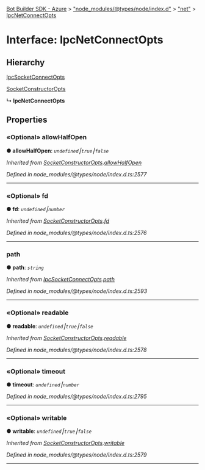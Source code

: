 [Bot Builder SDK - Azure](../README.md) > ["node_modules/@types/node/index.d"](../modules/_node_modules__types_node_index_d_.md) > ["net"](../modules/_node_modules__types_node_index_d_._net_.md) > [IpcNetConnectOpts](../interfaces/_node_modules__types_node_index_d_._net_.ipcnetconnectopts.md)



# Interface: IpcNetConnectOpts

## Hierarchy


 [IpcSocketConnectOpts](_node_modules__types_node_index_d_._net_.ipcsocketconnectopts.md)




 [SocketConstructorOpts](_node_modules__types_node_index_d_._net_.socketconstructoropts.md)

**↳ IpcNetConnectOpts**








## Properties
<a id="allowhalfopen"></a>

### «Optional» allowHalfOpen

**●  allowHalfOpen**:  *`undefined`⎮`true`⎮`false`* 

*Inherited from [SocketConstructorOpts](_node_modules__types_node_index_d_._net_.socketconstructoropts.md).[allowHalfOpen](_node_modules__types_node_index_d_._net_.socketconstructoropts.md#allowhalfopen)*

*Defined in node_modules/@types/node/index.d.ts:2577*





___

<a id="fd"></a>

### «Optional» fd

**●  fd**:  *`undefined`⎮`number`* 

*Inherited from [SocketConstructorOpts](_node_modules__types_node_index_d_._net_.socketconstructoropts.md).[fd](_node_modules__types_node_index_d_._net_.socketconstructoropts.md#fd)*

*Defined in node_modules/@types/node/index.d.ts:2576*





___

<a id="path"></a>

###  path

**●  path**:  *`string`* 

*Inherited from [IpcSocketConnectOpts](_node_modules__types_node_index_d_._net_.ipcsocketconnectopts.md).[path](_node_modules__types_node_index_d_._net_.ipcsocketconnectopts.md#path)*

*Defined in node_modules/@types/node/index.d.ts:2593*





___

<a id="readable"></a>

### «Optional» readable

**●  readable**:  *`undefined`⎮`true`⎮`false`* 

*Inherited from [SocketConstructorOpts](_node_modules__types_node_index_d_._net_.socketconstructoropts.md).[readable](_node_modules__types_node_index_d_._net_.socketconstructoropts.md#readable)*

*Defined in node_modules/@types/node/index.d.ts:2578*





___

<a id="timeout"></a>

### «Optional» timeout

**●  timeout**:  *`undefined`⎮`number`* 

*Defined in node_modules/@types/node/index.d.ts:2795*





___

<a id="writable"></a>

### «Optional» writable

**●  writable**:  *`undefined`⎮`true`⎮`false`* 

*Inherited from [SocketConstructorOpts](_node_modules__types_node_index_d_._net_.socketconstructoropts.md).[writable](_node_modules__types_node_index_d_._net_.socketconstructoropts.md#writable)*

*Defined in node_modules/@types/node/index.d.ts:2579*





___


